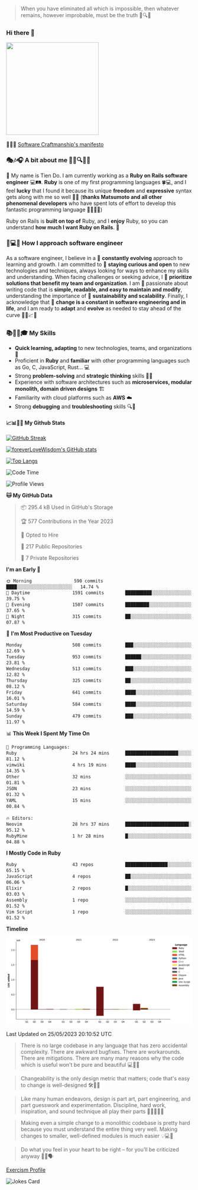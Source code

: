 > When you have eliminated all which is impossible, then whatever remains, however improbable, must be the truth 🤔🔍💡
### Hi there 👋

<!--
**foreverLoveWisdom/foreverLoveWisdom** is a ✨ _special_ ✨ repository because its `README.md` (this file) appears on your GitHub profile.

Here are some ideas to get you started:

- 🔭 I’m currently working on ...
- 🌱 I’m currently learning ...
- 👯 I’m looking to collaborate on ...
- 🤔 I’m looking for help with ...
- 💬 Ask me about ...
- 📫 How to reach me: ...
- 😄 Pronouns: ...
- ⚡ Fun fact: ...
-->

<img src="https://codecondo.com/wp-content/uploads/2017/09/railslogo.png" width="250" height="250">

 📜🔨🌟 [Software Craftmanship's manifesto](http://manifesto.softwarecraftsmanship.org/)

### 🎭🎶🎧 A bit about me 🕵️‍♀️🔍🕵️‍♂️
👋 My name is Tien Do. I am currently working as a **Ruby on Rails software engineer** 💻🛤️. **Ruby** is one of my first programming languages 🍀💻, and I feel **lucky** that I found it because its unique **freedom** and **expressive** syntax gets along with me so well 🤗💬 (**thanks Matsumoto and all other phenomenal developers** who have spent lots of effort to develop this fantastic programming language 🙏👨‍💻🌟)

Ruby on Rails is **built on top of** Ruby, and I **enjoy** Ruby, so you can understand **how much I want Ruby on Rails**. 🤩

### 🤔💻🔨 How I approach software engineer
As a software engineer, I believe in a 🔄 **constantly evolving** approach to learning and growth. I am committed to 🤔 **staying curious and open** to new technologies and techniques, always looking for ways to enhance my skills and understanding. When facing challenges or seeking advice, I 👥  **prioritize solutions that benefit my team and organization**. I am 🎉 passionate about writing code that is **simple, readable, and easy to maintain and modify**, understanding the importance of 🌱 **sustainability and scalability**. Finally, I acknowledge that 🌊 **change is a constant in software engineering and in life**, and I am ready to **adapt** and **evolve** as needed to stay ahead of the curve 🏃‍♂️📈🔄

### 📚🧑‍💻🎓 My Skills
- **Quick learning, adapting** to new technologies, teams, and organizations 🚀
- Proficient in **Ruby** and **familiar** with other programming languages such as Go, C, JavaScript, Rust... 💻
- Strong **problem-solving** and **strategic thinking** skills 🤔💡
- Experience with software architectures such as **microservices, modular monolith, domain driven designs** 🏗️
- Familiarity with cloud platforms such as **AWS** ☁️ 
- Strong **debugging** and **troubleshooting** skills 🔍🐞

#### 📈📊👨‍💻  My Github Stats

[![GitHub Streak](https://github-readme-streak-stats.herokuapp.com/?user=foreverLoveWisdom&theme=dracula)](https://git.io/streak-stats)
&nbsp;
&nbsp;

[![foreverLoveWisdom's GitHub stats](https://github-readme-stats.vercel.app/api?username=foreverLoveWisdom&show_icons=true&theme=react&count_private=true)](https://github.com/anuraghazra/github-readme-stats)

[![Top Langs](https://github-readme-stats.vercel.app/api/top-langs/?username=foreverLoveWisdom&show_icons=true&theme=vue-dark)](https://github.com/anuraghazra/github-readme-stats)

<!--START_SECTION:waka-->
![Code Time](http://img.shields.io/badge/Code%20Time-1%2C926%20hrs%2050%20mins-blue)

![Profile Views](http://img.shields.io/badge/Profile%20Views-0-blue)

**🐱 My GitHub Data** 

> 📦 295.4 kB Used in GitHub's Storage 
 > 
> 🏆 577 Contributions in the Year 2023
 > 
> 💼 Opted to Hire
 > 
> 📜 217 Public Repositories 
 > 
> 🔑 7 Private Repositories 
 > 
**I'm an Early 🐤** 

```text
🌞 Morning                590 commits         ████░░░░░░░░░░░░░░░░░░░░░   14.74 % 
🌆 Daytime                1591 commits        ██████████░░░░░░░░░░░░░░░   39.75 % 
🌃 Evening                1507 commits        █████████░░░░░░░░░░░░░░░░   37.65 % 
🌙 Night                  315 commits         ██░░░░░░░░░░░░░░░░░░░░░░░   07.87 % 
```
📅 **I'm Most Productive on Tuesday** 

```text
Monday                   508 commits         ███░░░░░░░░░░░░░░░░░░░░░░   12.69 % 
Tuesday                  953 commits         ██████░░░░░░░░░░░░░░░░░░░   23.81 % 
Wednesday                513 commits         ███░░░░░░░░░░░░░░░░░░░░░░   12.82 % 
Thursday                 325 commits         ██░░░░░░░░░░░░░░░░░░░░░░░   08.12 % 
Friday                   641 commits         ████░░░░░░░░░░░░░░░░░░░░░   16.01 % 
Saturday                 584 commits         ████░░░░░░░░░░░░░░░░░░░░░   14.59 % 
Sunday                   479 commits         ███░░░░░░░░░░░░░░░░░░░░░░   11.97 % 
```


📊 **This Week I Spent My Time On** 

```text
💬 Programming Languages: 
Ruby                     24 hrs 24 mins      ████████████████████░░░░░   81.12 % 
vimwiki                  4 hrs 19 mins       ████░░░░░░░░░░░░░░░░░░░░░   14.35 % 
Other                    32 mins             ░░░░░░░░░░░░░░░░░░░░░░░░░   01.81 % 
JSON                     23 mins             ░░░░░░░░░░░░░░░░░░░░░░░░░   01.32 % 
YAML                     15 mins             ░░░░░░░░░░░░░░░░░░░░░░░░░   00.84 % 

🔥 Editors: 
Neovim                   28 hrs 37 mins      ████████████████████████░   95.12 % 
RubyMine                 1 hr 28 mins        █░░░░░░░░░░░░░░░░░░░░░░░░   04.88 % 
```

**I Mostly Code in Ruby** 

```text
Ruby                     43 repos            ████████████████░░░░░░░░░   65.15 % 
JavaScript               4 repos             ██░░░░░░░░░░░░░░░░░░░░░░░   06.06 % 
Elixir                   2 repos             █░░░░░░░░░░░░░░░░░░░░░░░░   03.03 % 
Assembly                 1 repo              ░░░░░░░░░░░░░░░░░░░░░░░░░   01.52 % 
Vim Script               1 repo              ░░░░░░░░░░░░░░░░░░░░░░░░░   01.52 % 
```



**Timeline**

![Lines of Code chart](https://raw.githubusercontent.com/foreverLoveWisdom/foreverLoveWisdom/main/assets/bar_graph.png)


 Last Updated on 25/05/2023 20:10:52 UTC
<!--END_SECTION:waka-->


> There is no large codebase in any language that has zero accidental complexity. There are awkward bugfixes. There are workarounds. There are mitigations.
> There are many many reasons why the code which is useful won't be pure and beautiful 💻🐞🤔

> Changeability is the only design metric that matters; code that's easy to change is well-designed 🛠️🔄🎨

> Like many human endeavors, design is part art, part engineering, and part guesswork and experimentation. Discipline, hard work, inspiration, and sound technique all play their parts 🎨🧑‍💻🔬🧪

> Mak­ing even a sim­ple change to a mono­lith­ic code­base is pret­ty hard because you must under­stand the entire thing very well. Mak­ing changes to small­er, well-defined mod­ules is much easier 💡💻🤔
 
 > Do what you feel in your heart to be right – for you’ll be criticized anyway 💖🙏🗣️ 
 
[Exercism Profile](https://exercism.org/profiles/foreverLoveWisdom)

![Jokes Card](https://readme-jokes.vercel.app/api)
